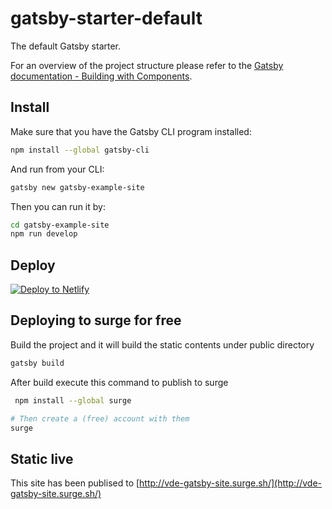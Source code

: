 # gatsby-starter-default
The default Gatsby starter.

For an overview of the project structure please refer to the [Gatsby documentation - Building with Components](https://www.gatsbyjs.org/docs/building-with-components/).

## Install

Make sure that you have the Gatsby CLI program installed:
```sh
npm install --global gatsby-cli
```

And run from your CLI:
```sh
gatsby new gatsby-example-site
```

Then you can run it by:
```sh
cd gatsby-example-site
npm run develop
```

## Deploy

[![Deploy to Netlify](https://www.netlify.com/img/deploy/button.svg)](https://app.netlify.com/start/deploy?repository=https://github.com/gatsbyjs/gatsby-starter-default)


## Deploying to surge for free

Build the project and it will build the static contents under public directory
```sh
gatsby build 
```


After build execute this command to publish to surge
```sh
 npm install --global surge

# Then create a (free) account with them
surge

```

## Static live
This site has been publised to [http://vde-gatsby-site.surge.sh/](http://vde-gatsby-site.surge.sh/)